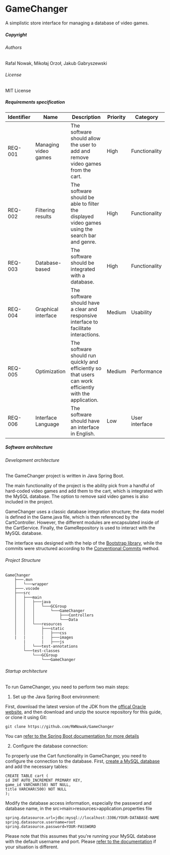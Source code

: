 # GameChanger

A simplistic store interface for managing a database of video games.

##### Copyright
###### Authors
Rafal Nowak, Mikołaj Orzoł, Jakub Gabryszewski
###### License
MIT License

##### Requirements specification
| Identifier | Name | Description | Priority | Category |
| --------------|-------|------|-----------|-----------|
| REQ-001 | Managing video games | The software should allow the user to add and remove video games from the cart. | High | Functionality |
| REQ-002 | Filtering results | The software should be able to filter the displayed video games using the search bar and genre. | High | Functionality | 
| REQ-003 | Database-based | The software should be integrated with a database. | High | Functionality | 
| REQ-004 | Graphical interface | The software should have a clear and responsive interface to facilitate interactions. | Medium | Usability | 
| REQ-005 | Optimization | The software should run quickly and efficiently so that users can work efficiently with the application. | Medium | Performance |
| REQ-006 | Interface Language | The software should have an interface in English. | Low | User interface | User interface | 

##### Software architecture
###### Development architecture
The GameChanger project is written in Java Spring Boot.

The main functionality of the project is the ability pick from a handful of hard-coded video games and add them to the cart, which is integrated with the MySQL database. The option to remove said video games is also included in the project.

GameChanger uses a classic database integration structure; the data model is defined in the Game.java file, which is then referenced by the CartController. However, the different modules are encapsulated inside of the CartService. Finally, the GameRepository is used to interact with the MySQL database.

The interface was designed with the help of the <a href="https://getbootstrap.com/">Bootstrap library</a>, while the commits were structured according to the <a href="https://www.conventionalcommits.org/en/v1.0.0/">Conventional Commits</a> method.

###### Project Structure
```
GameChanger
    ├───.mvn
    │   └───wrapper
    ├───.vscode
    ├───src
    │   ├───main
    │   │   ├───java
    │   │   │   └───GCGroup
    │   │   │       └───GameChanger
    │   │   │           ├───Controllers
    │   │   │           └───Data
    │   │   └───resources
    │   │       ├───static
    │   │       │   ├───css
    |   |       |   ├───images
        |       |   ├───js
        │   └───test-annotations
        └───test-classes
            └───GCGroup
                └───GameChanger
```
###### Startup architecture
To run GameChanger, you need to perform two main steps:

1. Set up the Java Spring Boot environment:

First, download the latest version of the JDK from the <a href="https://www.oracle.com/java/technologies/downloads/">offical Oracle website</a>, and then download and unzip the source repository for this guide, or clone it using Git: 

```
git clone https://github.com/RWNowak/GameChanger
```

You can <a href="https://docs.spring.io/spring-boot/docs/current/reference/htmlsingle/">refer to the Spring Boot documentation for more details</a>

2. Configure the database connection:

To properly use the Cart functionality in GameChanger, you need to configure the connection to the database.
First, <a href="https://dev.mysql.com/doc/mysql-getting-started/en/">create a MySQL database</a> and add the necessary tables:
```
CREATE TABLE cart (
id INT AUTO_INCREMENT PRIMARY KEY,
game_id VARCHAR(50) NOT NULL,
title VARCHAR(500) NOT NULL
);
```
Modify the database access information, especially the password and database name, in the src>main>resources>application.properties file
```
spring.datasource.url=jdbc:mysql://localhost:3306/YOUR-DATABASE-NAME
spring.datasource.username=root
spring.datasource.password=YOUR-PASSWORD
```
Please note that this assumes that you're running your MySQL database with the default username and port. Please <a href="https://dev.mysql.com/doc/mysql-getting-started/en/">refer to the documentation<a> if your situation is different.
